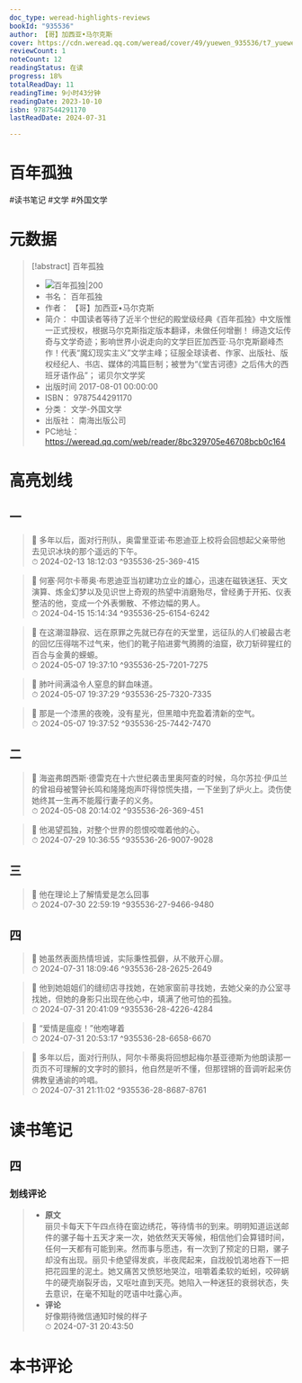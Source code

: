 ```yaml
---
doc_type: weread-highlights-reviews
bookId: "935536"
author: 【哥】加西亚•马尔克斯
cover: https://cdn.weread.qq.com/weread/cover/49/yuewen_935536/t7_yuewen_9355361682243599.jpg
reviewCount: 1
noteCount: 12
readingStatus: 在读
progress: 18%
totalReadDay: 11
readingTime: 9小时43分钟
readingDate: 2023-10-10
isbn: 9787544291170
lastReadDate: 2024-07-31

---
```


# 百年孤独


#读书笔记 #文学 #外国文学

# 元数据
> [!abstract] 百年孤独
> - ![ 百年孤独|200](https://cdn.weread.qq.com/weread/cover/49/yuewen_935536/t7_yuewen_9355361682243599.jpg)
> - 书名： 百年孤独
> - 作者： 【哥】加西亚•马尔克斯
> - 简介： 中国读者等待了近半个世纪的殿堂级经典《百年孤独》中文版惟一正式授权，根据马尔克斯指定版本翻译，未做任何增删！
缔造文坛传奇与文学奇迹；影响世界小说走向的文学巨匠加西亚·马尔克斯巅峰杰作！代表“魔幻现实主义”文学主峰；征服全球读者、作家、出版社、版权经纪人、书店、媒体的鸿篇巨制；被誉为“《堂吉诃德》之后伟大的西班牙语作品”；
诺贝尔文学奖
> - 出版时间 2017-08-01 00:00:00
> - ISBN： 9787544291170
> - 分类： 文学-外国文学
> - 出版社： 南海出版公司
> - PC地址：https://weread.qq.com/web/reader/8bc329705e46708bcb0c164

# 高亮划线


## 一

> 📌 多年以后，面对行刑队，奥雷里亚诺·布恩迪亚上校将会回想起父亲带他去见识冰块的那个遥远的下午。  
> ⏱ 2024-02-13 18:12:03 ^935536-25-369-415

> 📌 何塞·阿尔卡蒂奥·布恩迪亚当初建功立业的雄心，迅速在磁铁迷狂、天文演算、炼金幻梦以及见识世上奇观的热望中消磨殆尽，曾经勇于开拓、仪表整洁的他，变成一个外表懒散、不修边幅的男人。  
> ⏱ 2024-04-15 15:14:34 ^935536-25-6154-6242

> 📌 在这潮湿静寂、远在原罪之先就已存在的天堂里，远征队的人们被最古老的回忆压得喘不过气来，他们的靴子陷进雾气腾腾的油窟，砍刀斩碎猩红的百合与金黄的蝾螈。  
> ⏱ 2024-05-07 19:37:10 ^935536-25-7201-7275

> 📌 肺叶间满溢令人窒息的鲜血味道。  
> ⏱ 2024-05-07 19:37:29 ^935536-25-7320-7335

> 📌 那是一个漆黑的夜晚，没有星光，但黑暗中充盈着清新的空气。  
> ⏱ 2024-05-07 19:37:52 ^935536-25-7442-7470

## 二

> 📌 海盗弗朗西斯·德雷克在十六世纪袭击里奥阿查的时候，乌尔苏拉·伊瓜兰的曾祖母被警钟长鸣和隆隆炮声吓得惊慌失措，一下坐到了炉火上。烫伤使她终其一生再不能履行妻子的义务。  
> ⏱ 2024-05-08 20:14:02 ^935536-26-369-451

> 📌 他渴望孤独，对整个世界的怨恨咬噬着他的心。  
> ⏱ 2024-07-29 10:36:55 ^935536-26-9007-9028

## 三

> 📌 他在理论上了解情爱是怎么回事  
> ⏱ 2024-07-30 22:59:19 ^935536-27-9466-9480

## 四

> 📌 她虽然表面热情坦诚，实际秉性孤僻，从不敞开心扉。  
> ⏱ 2024-07-31 18:09:46 ^935536-28-2625-2649

> 📌 他到她姐姐们的缝纫店寻找她，在她家窗前寻找她，去她父亲的办公室寻找她，但她的身影只出现在他心中，填满了他可怕的孤独。  
> ⏱ 2024-07-31 20:41:09 ^935536-28-4226-4284

> 📌 “爱情是瘟疫！”他咆哮着  
> ⏱ 2024-07-31 20:53:17 ^935536-28-6658-6670

> 📌 多年以后，面对行刑队，阿尔卡蒂奥将回想起梅尔基亚德斯为他朗读那一页页不可理解的文字时的颤抖，他自然是听不懂，但那铿锵的音调听起来仿佛教皇通谕的吟唱。  
> ⏱ 2024-07-31 21:11:02 ^935536-28-8687-8761



# 读书笔记


## 四

### 划线评论
> - **原文**  
>  丽贝卡每天下午四点待在窗边绣花，等待情书的到来。明明知道运送邮件的骡子每十五天才来一次，她依然天天等候，相信他们会算错时间，任何一天都有可能到来。然而事与愿违，有一次到了预定的日期，骡子却没有出现。丽贝卡绝望得发疯，半夜爬起来，自戕般饥渴地吞下一把把花园里的泥土。她又痛苦又愤怒地哭泣，咀嚼着柔软的蚯蚓，咬碎蜗牛的硬壳崩裂牙齿，又呕吐直到天亮。她陷入一种迷狂的衰弱状态，失去意识，在毫不知耻的呓语中吐露心声。
> - **评论**  
>   好像期待微信通知时候的样子  
> ⏱ 2024-07-31 20:43:50 
   


# 本书评论


